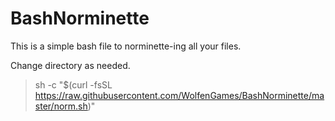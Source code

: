 # BashNorminette
This is a simple bash file to norminette-ing all your files.

Change directory as needed.

> sh -c "$(curl -fsSL https://raw.githubusercontent.com/WolfenGames/BashNorminette/master/norm.sh)"